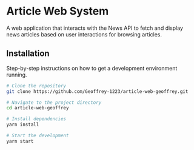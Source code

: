 # Article Web System

A web application that interacts with the News API to fetch and display news articles based on user interactions for browsing articles. 

## Installation

Step-by-step instructions on how to get a development environment running.

```bash
# Clone the repository
git clone https://github.com/Geoffrey-1223/article-web-geoffrey.git

# Navigate to the project directory
cd article-web-geoffrey

# Install dependencies
yarn install

# Start the development
yarn start
